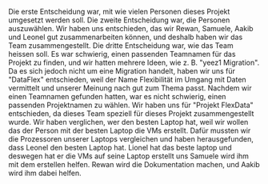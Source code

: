 Die erste Entscheidung war, mit wie vielen Personen dieses Projekt umgesetzt werden soll.
Die zweite Entscheidung war, die Personen auszuwählen. Wir haben uns entschieden, das wir Rewan, Samuele, Aakib und Leonel gut zusammenarbeiten können, und deshalb haben wir das Team zusammengestellt.
Die dritte Entscheidung war, wie das Team heissen soll. Es war schwierig, einen passenden Teamnamen für das Projekt zu finden, und wir hatten mehrere Ideen, wie z. B. "yeez1 Migration". Da es sich jedoch nicht um eine Migration handelt, haben wir uns für "DataFlex" entschieden, weil der Name Flexibilität im Umgang mit Daten vermittelt und unserer Meinung nach gut zum Thema passt.
Nachdem wir einen Teamnamen gefunden hatten, war es nicht schwierig, einen passenden Projektnamen zu wählen. Wir haben uns für "Projekt FlexData" entschieden, da dieses Team speziell für dieses Projekt zusammengestellt wurde.
Wir haben verglichen, wer den besten Laptop hat, weil wir wollen das der Person mit der besten Laptop die VMs erstellt. Dafür mussten wir die Prozessoren unserer Laptops vergleichen und haben herausgefunden, dass Leonel den besten Laptop hat.
Lionel hat das beste laptop und deswegen hat er die  VMs auf seine Laptop erstellt uns Samuele wird ihm mit dem erstellen helfen.
Rewan wird die Dokumentation machen, und Aakib wird ihm dabei helfen.
